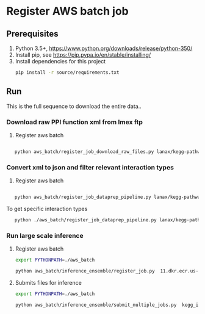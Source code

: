 
# Register AWS batch job

## Prerequisites
1. Python 3.5+, https://www.python.org/downloads/release/python-350/ 
2. Install pip, see https://pip.pypa.io/en/stable/installing/ 
3. Install dependencies for this project
    ```bash
    pip install -r source/requirements.txt
    ``` 



## Run
This is the full sequence to download the entire data..

### Download raw PPI function xml from Imex ftp

 1. Register aws batch
 
 ```bash

    python aws_batch/register_job_download_raw_files.py lanax/kegg-pathway-extractor:latest "<bucket>"

 ```
 
 
### Convert xml to json and filter relevant interaction types

 1. Register aws batch
 
 ```bash

    python aws_batch/register_job_dataprep_pipeline.py lanax/kegg-pathway-extractor:$tag <bucket>

 ```
 To get specific interaction types
     
 ```bash
    python ./aws_batch/register_job_dataprep_pipeline.py lanax/kegg-pathway-extractor:latest aegovan-data "direct interaction,colocalization,dephosphorylation,enzymatic reaction,methylation,ubiquitination,adp ribosylation,gtpase reaction,acetylation,deacetylation,demethylation,disulfide bond,atpase reaction,physical interaction,deubiquitination,hydroxylation,glycosylation,genetic interaction,putative self interaction,redox reaction,sumoylation,rna cleavage,self interaction,lipid cleavage,phosphotransfer,neddylation,palmitoylation,deamination,ampylation,demyristoylation,dna cleavage,transglutamination,deamidation,phospholipase reaction,deneddylation,depalmitoylation,dna elongation,isomerase reaction,proline isomerization  reaction"
 ```


### Run large scale inference

 1. Register aws batch
 
    ```bash
    export PYTHONPATH=./aws_batch

    python aws_batch/inference_ensemble/register_job.py  11.dkr.ecr.us-east-2.amazonaws.com/ppi-extractor:inf-gpu-1.0.0-202001250025 s3://aegovan-data  --job-name kegg_inference_multi  --cpus 4   
    
    ```
    
 2. Submits files for inference
 
    ```bash
    export PYTHONPATH=./aws_batch

    python aws_batch/inference_ensemble/submit_multiple_jobs.py  kegg_inference_multi:6 gpu99  s3://aegovan-data/pubmed_asbtract/inference_multi/  s3://aegovan-data/pubmed_asbtract/predictions_multi/ s3://aegovan-data/results/ppi-bert-2019-11-24-17-25-37-406/output/model.tar.gz,s3://aegovan-data/results/ppi-bert-2019-11-24-17-23-34-503/output/model.tar.gz,s3://aegovan-data/results/ppi-bert-2019-11-24-17-22-16-517/output/model.tar.gz,s3://aegovan-data/results/ppi-bert-2019-11-24-17-18-42-192/output/model.tar.gz,s3://aegovan-data/results/ppi-bert-2019-11-24-17-16-59-176/output/model.tar.gz,s3://aegovan-data/results/ppi-bert-2019-11-24-17-15-51-079/output/model.tar.gz,s3://aegovan-data/results/ppi-bert-2019-11-24-17-14-21-187/output/model.tar.gz,s3://aegovan-data/results/ppi-bert-2019-11-24-17-11-07-931/output/model.tar.gz,s3://aegovan-data/results/ppi-bert-2019-11-24-17-12-37-190/output/model.tar.gz,s3://aegovan-data/results/ppi-bert-2019-11-24-17-09-56-491/output/model.tar.gz PpiMulticlassDatasetFactory --positives-filter-threshold 0.99
    
    ```